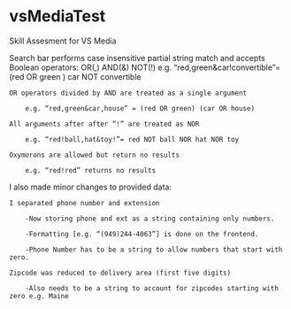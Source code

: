 # vsMediaTest
Skill Assesment for VS Media

Search bar performs case insensitive partial string match and accepts Boolean operators: OR(,) AND(&) NOT(!)
e.g. “red,green&car!convertible”= (red OR green ) car NOT convertible
    
    OR operators divided by AND are treated as a single argument 
    
        e.g. “red,green&car,house” = (red OR green) (car OR house)
        
    All arguments after after “!” are treated as NOR 
    
        e.g. “red!ball,hat&toy!”= red NOT ball NOR hat NOR toy
        
    Oxymorons are allowed but return no results 
    
        e.g. “red!red” returns no results

I also made minor changes to provided data:

    I separated phone number and extension
    
        -Now storing phone and ext as a string containing only numbers. 
        
        -Formatting [e.g. “(949)244-4063”] is done on the frontend. 
        
        -Phone Number has to be a string to allow numbers that start with zero.
        
    Zipcode was reduced to delivery area (first five digits)
    
        -Also needs to be a string to account for zipcodes starting with zero e.g. Maine
